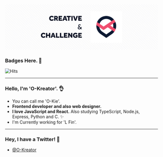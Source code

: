 ![Creative & Challenge](./img/header.png)

### Badges Here. 💎
![Hits](https://hits.seeyoufarm.com/api/count/incr/badge.svg?url=https%3A%2F%2Fgithub.com%2FO-Kreator&count_bg=%2379C83D&title_bg=%23555555&icon=&icon_color=%23E7E7E7&title=hits&edge_flat=false)

---

### Hello, I'm 'O-Kreator'. 👌
- You can call me 'O-Kie'.
- **Frontend developer and also web designer.**
- **I love JavaScript and React.** Also studying TypeScript, Node.js, Express, Python and C. ✨
- I'm Currently working for 'L Fin'.

---

### Hey, I have a Twitter! 🐤
- [@O-Kreator](https://twitter.com/O_Kreator)

